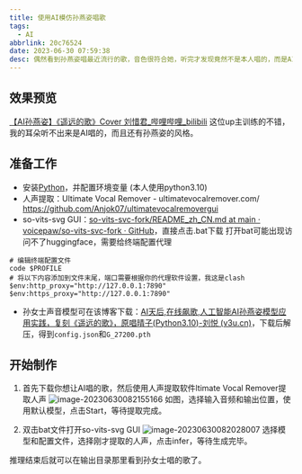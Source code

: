 ```yaml
---
title: 使用AI模仿孙燕姿唱歌
tags:
  - AI
abbrlink: 20c76524
date: 2023-06-30 07:59:38
desc: 偶然看到孙燕姿唱最近流行的歌，音色很符合她，听完才发现竟然不是本人唱的，而是AI依据原歌曲和孙女士声音模型混合的结果。
---
```




## 效果预览

[【AI孙燕姿】《遥远的歌》Cover 刘惜君_哔哩哔哩_bilibili](https://www.bilibili.com/video/BV1o14y1Z7EK/?vd_source=1ec8998e58f8cdf9b1492f4de118be1a)
这位up主训练的不错，我的耳朵听不出来是AI唱的，而且还有孙燕姿的风格。

## 准备工作
- 安装[Python](https://www.python.org/downloads/)，并配置环境变量 (本人使用python3.10)
- 人声提取：Ultimate Vocal Remover - ultimatevocalremover.com/
https://github.com/Anjok07/ultimatevocalremovergui
- so-vits-svg GUI：[so-vits-svc-fork/README_zh_CN.md at main · voicepaw/so-vits-svc-fork · GitHub](https://github.com/voicepaw/so-vits-svc-fork/blob/main/README_zh_CN.md)，直接点击.bat下载
打开bat可能出现访问不了huggingface，需要给终端配置代理
```
# 编辑终端配置文件
code $PROFILE
# 将以下内容添加到文件末尾，端口需要根据你的代理软件设置，我这是clash
$env:http_proxy="http://127.0.0.1:7890"
$env:https_proxy="http://127.0.0.1:7890"
```
- 孙女士声音模型可在该博客下载：[AI天后,在线飙歌,人工智能AI孙燕姿模型应用实践，复刻《遥远的歌》，原唱晴子(Python3.10)-刘悦 (v3u.cn)](https://v3u.cn/a_id_310)，下载后解压，得到`config.json`和`G_27200.pth`

## 开始制作
1. 首先下载你想让AI唱的歌，然后使用人声提取软件ltimate Vocal Remover提取人声
![image-20230630082155166](使用AI模仿孙燕姿唱歌\image-20230630082155166.png)
如图，选择输入音频和输出位置，使用默认模型，点击Start，等待提取完成。

2. 双击bat文件打开so-vits-svg GUI
![image-20230630082028007](使用AI模仿孙燕姿唱歌\image-20230630082028007.png)
选择模型和配置文件，选择刚才提取的人声，点击infer，等待生成完毕。

推理结束后就可以在输出目录那里看到孙女士唱的歌了。
